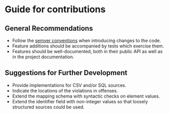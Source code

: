 # Guide for contributions

## General Recommendations

 * Follow the [semver conventions](http://semver.org) when introducing changes to the code.
 * Feature additions should be accompanied by tests which exercise them.
 * Features should be well-documented, both in their public API as well as in the project documentation.

## Suggestions for Further Development

 * Provide implementations for CSV and/or SQL sources.
 * Indicate the locations of the violations in offenses.
 * Extend the mapping schema with syntactic checks on element values.
 * Extend the identifier field with non-integer values so that loosely structured sources could be used.